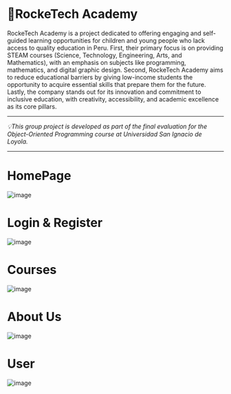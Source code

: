 # 🚀RockeTech Academy

RockeTech Academy is a project dedicated to offering engaging and self-guided learning opportunities for children and young people who lack access to quality education in Peru. First, their primary focus is on providing STEAM courses (Science, Technology, Engineering, Arts, and Mathematics), with an emphasis on subjects like programming, mathematics, and digital graphic design. Second, RockeTech Academy aims to reduce educational barriers by giving low-income students the opportunity to acquire essential skills that prepare them for the future. Lastly, the company stands out for its innovation and commitment to inclusive education, with creativity, accessibility, and academic excellence as its core pillars.

-----------------------------------------------------

 _💡This group project is developed as part of the final evaluation for the Object-Oriented Programming course at Universidad San Ignacio de Loyola._

-----------------------------------------------------
# HomePage
![image](https://github.com/user-attachments/assets/f690ae7c-c08d-4636-ab59-d87c1a8519ea)


# Login & Register
![image](https://github.com/user-attachments/assets/dd181afb-f3fc-4330-99f2-0dcb9ca59fab)

# Courses
![image](https://github.com/user-attachments/assets/4e27ea42-c2cb-429e-bdb5-bb599c34496b)


# About Us
![image](https://github.com/user-attachments/assets/53ea052e-8251-4d36-9b9a-3491ab0c4600)

# User
![image](https://github.com/user-attachments/assets/cbeccc1b-2be0-40d5-9646-ece257e3dae3)



